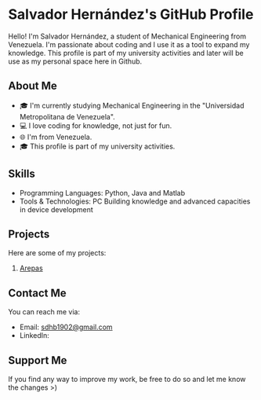 # Salvador Hernández's GitHub Profile

Hello! I'm Salvador Hernández, a student of Mechanical Engineering from Venezuela. I'm passionate about coding and I use it as a tool to expand my knowledge. This profile is part of my university activities and later will be use as my personal space here in Github.

## About Me

- 🎓 I'm currently studying Mechanical Engineering in the "Universidad Metropolitana de Venezuela".
- 💻 I love coding for knowledge, not just for fun.
- 🌐 I'm from Venezuela.
- 🎓 This profile is part of my university activities.

## Skills

- Programming Languages: Python, Java and Matlab
- Tools & Technologies: PC Building knowledge and advanced capacities in device development

## Projects

Here are some of my projects:

1. [Arepas]((https://github.com/SalvadorHernandez0303/Salvador-Hernandez-A.P-Arepas/blob/main/Arepas.py))


## Contact Me

You can reach me via:

- Email: [sdhb1902@gmail.com](mailto:sdhb1902@gmail.com)
- LinkedIn:

## Support Me

If you find any way to improve my work, be free to do so and let me know the changes >)

